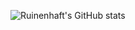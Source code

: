 ![Ruinenhaft's GitHub stats](https://github-readme-stats.vercel.app/api?username=Ruinenhaft&show_icons=true&theme=radical)
